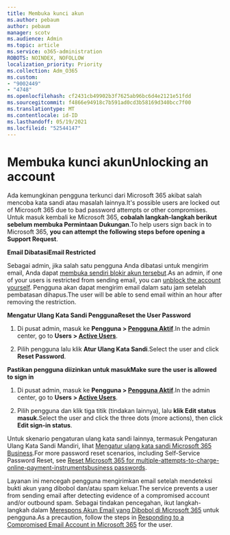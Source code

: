 ```yaml
---
title: Membuka kunci akun
ms.author: pebaum
author: pebaum
manager: scotv
ms.audience: Admin
ms.topic: article
ms.service: o365-administration
ROBOTS: NOINDEX, NOFOLLOW
localization_priority: Priority
ms.collection: Adm_O365
ms.custom:
- "9002449"
- "4748"
ms.openlocfilehash: cf2431cb49902b3f7625ab96bc6d4e2121e51fdd
ms.sourcegitcommit: f4866e94918c7b591ad0cd3b58169d340bcc7f00
ms.translationtype: MT
ms.contentlocale: id-ID
ms.lasthandoff: 05/19/2021
ms.locfileid: "52544147"
---
```

# <a name="unlocking-an-account"></a><span data-ttu-id="9d3e5-102">Membuka kunci akun</span><span class="sxs-lookup"><span data-stu-id="9d3e5-102">Unlocking an account</span></span>

<span data-ttu-id="9d3e5-103">Ada kemungkinan pengguna terkunci dari Microsoft 365 akibat salah mencoba kata sandi atau masalah lainnya.</span><span class="sxs-lookup"><span data-stu-id="9d3e5-103">It's possible users are locked out of Microsoft 365 due to bad password attempts or other compromises.</span></span> <span data-ttu-id="9d3e5-104">Untuk masuk kembali ke Microsoft 365, **cobalah langkah-langkah berikut sebelum membuka Permintaan Dukungan**.</span><span class="sxs-lookup"><span data-stu-id="9d3e5-104">To help users sign back in to Microsoft 365, **you can attempt the following steps before opening a Support Request**.</span></span> 

<span data-ttu-id="9d3e5-105">**Email Dibatasi**</span><span class="sxs-lookup"><span data-stu-id="9d3e5-105">**Email Restricted**</span></span>

<span data-ttu-id="9d3e5-106">Sebagai admin, jika salah satu pengguna Anda dibatasi untuk mengirim email, Anda dapat [membuka sendiri blokir akun tersebut](/microsoft-365/security/office-365-security/removing-user-from-restricted-users-portal-after-spam).</span><span class="sxs-lookup"><span data-stu-id="9d3e5-106">As an admin, if one of your users is restricted from sending email, you can [unblock the account yourself](/microsoft-365/security/office-365-security/removing-user-from-restricted-users-portal-after-spam).</span></span> <span data-ttu-id="9d3e5-107">Pengguna akan dapat mengirim email dalam satu jam setelah pembatasan dihapus.</span><span class="sxs-lookup"><span data-stu-id="9d3e5-107">The user will be able to send email within an hour after removing the restriction.</span></span>

<span data-ttu-id="9d3e5-108">**Mengatur Ulang Kata Sandi Pengguna**</span><span class="sxs-lookup"><span data-stu-id="9d3e5-108">**Reset the User Password**</span></span>

1. <span data-ttu-id="9d3e5-109">Di pusat admin, masuk ke **Pengguna > [Pengguna Aktif](https://admin.microsoft.com/Adminportal/Home?source=applauncher#/users)**.</span><span class="sxs-lookup"><span data-stu-id="9d3e5-109">In the admin center, go to **Users > [Active Users](https://admin.microsoft.com/Adminportal/Home?source=applauncher#/users)**.</span></span>

2. <span data-ttu-id="9d3e5-110">Pilih pengguna lalu klik **Atur Ulang Kata Sandi**.</span><span class="sxs-lookup"><span data-stu-id="9d3e5-110">Select the user and click **Reset Password**.</span></span>

<span data-ttu-id="9d3e5-111">**Pastikan pengguna diizinkan untuk masuk**</span><span class="sxs-lookup"><span data-stu-id="9d3e5-111">**Make sure the user is allowed to sign in**</span></span>

1. <span data-ttu-id="9d3e5-112">Di pusat admin, masuk ke **Pengguna > [Pengguna Aktif](https://admin.microsoft.com/Adminportal/Home?source=applauncher#/users)**.</span><span class="sxs-lookup"><span data-stu-id="9d3e5-112">In the admin center, go to **Users > [Active Users](https://admin.microsoft.com/Adminportal/Home?source=applauncher#/users)**.</span></span>

2. <span data-ttu-id="9d3e5-113">Pilih pengguna dan klik tiga titik (tindakan lainnya), lalu **klik Edit status masuk.**</span><span class="sxs-lookup"><span data-stu-id="9d3e5-113">Select the user and click the three dots (more actions), then click **Edit sign-in status**.</span></span>

<span data-ttu-id="9d3e5-114">Untuk skenario pengaturan ulang kata sandi lainnya, termasuk Pengaturan Ulang Kata Sandi Mandiri, lihat [Mengatur ulang kata sandi Microsoft 365 Business](/microsoft-365/admin/add-users/reset-passwords).</span><span class="sxs-lookup"><span data-stu-id="9d3e5-114">For more password reset scenarios, including Self-Service Password Reset, see [Reset Microsoft 365 for multiple-attempts-to-charge-online-payment-instrumentsbusiness passwords](/microsoft-365/admin/add-users/reset-passwords).</span></span>

<span data-ttu-id="9d3e5-115">Layanan ini mencegah pengguna mengirimkan email setelah mendeteksi bukti akun yang dibobol dan/atau spam keluar.</span><span class="sxs-lookup"><span data-stu-id="9d3e5-115">The service prevents a user from sending email after detecting evidence of a compromised account and/or outbound spam.</span></span> <span data-ttu-id="9d3e5-116">Sebagai tindakan pencegahan, ikut langkah-langkah dalam [Merespons Akun Email yang Dibobol di Microsoft 365](/microsoft-365/security/office-365-security/responding-to-a-compromised-email-account) untuk pengguna.</span><span class="sxs-lookup"><span data-stu-id="9d3e5-116">As a precaution, follow the steps in [Responding to a Compromised Email Account in Microsoft 365](/microsoft-365/security/office-365-security/responding-to-a-compromised-email-account) for the user.</span></span>
